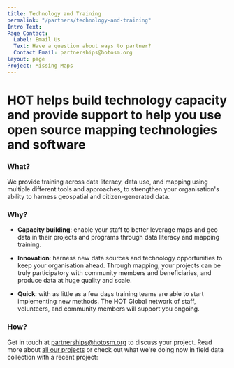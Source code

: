 ```yaml
---
title: Technology and Training
permalink: "/partners/technology-and-training"
Intro Text: 
Page Contact:
  Label: Email Us
  Text: Have a question about ways to partner?
  Contact Email: partnerships@hotosm.org
layout: page
Project: Missing Maps
---
```


# HOT helps build technology capacity and provide support to help you use open source mapping technologies and software

### What?

We provide training across data literacy, data use, and mapping using multiple different tools and approaches, to strengthen your organisation's ability to harness geospatial and citizen-generated data.

### Why?

* **Capacity building**: enable your staff to better leverage maps and geo data in their projects and programs through data literacy and mapping training.

* **Innovation**: harness new data sources and technology opportunities to keep your organisation ahead. Through mapping, your projects can be truly participatory with community members and beneficiaries, and produce data at huge quality and scale.

* **Quick**: with as little as a few days training teams are able to start implementing new methods. The HOT Global network of staff, volunteers, and community members will support you ongoing.

### How?

Get in touch at [partnerships@hotosm.org](mailto:partnerships@hotosm.org) to discuss your project. Read more about [all our projects](/our-work) or check out what we're doing now in field data collection with a recent project: